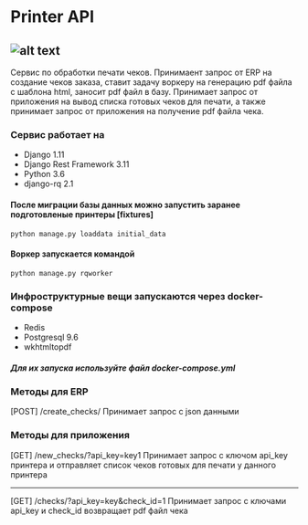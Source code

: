 # Printer API
![alt text](https://github.com/smenateam/assignments/blob/master/backend/images/arch.png)
---
 Сервис по обработки печати чеков. Принимаент запрос от ERP на создание чеков заказа, ставит задачу воркеру на генерацию pdf файла с шаблона html, заносит pdf файл
 в базу. Принимает запрос от приложения на вывод списка готовых чеков для печати, а также принимает запрос от приложения на получение pdf файла чека.
### Сервис работает на 
* Django 1.11
* Django Rest Framework 3.11
* Python 3.6
* django-rq 2.1
#### После миграции базы данных можно запустить заранее подготовленые принтеры [fixtures]
```
python manage.py loaddata initial_data
```
#### Воркер запускается командой
```
python manage.py rqworker
```
### Инфроструктурные вещи запускаются через docker-compose
* Redis
* Postgresql 9.6
* wkhtmltopdf
##### Для их запуска используйте файл docker-compose.yml
### Методы для ERP
[POST]  /create_checks/ Принимает запрос с json данными
### Методы для приложения
[GET] /new_checks/?api_key=key1 Принимает запрос с ключом api_key принтера и отправляет список чеков готовых для печати у данного принтера
***
[GET] /checks/?api_key=key&check_id=1 Принимает запрос с ключами api_key и check_id возвращает pdf файл чека
 
